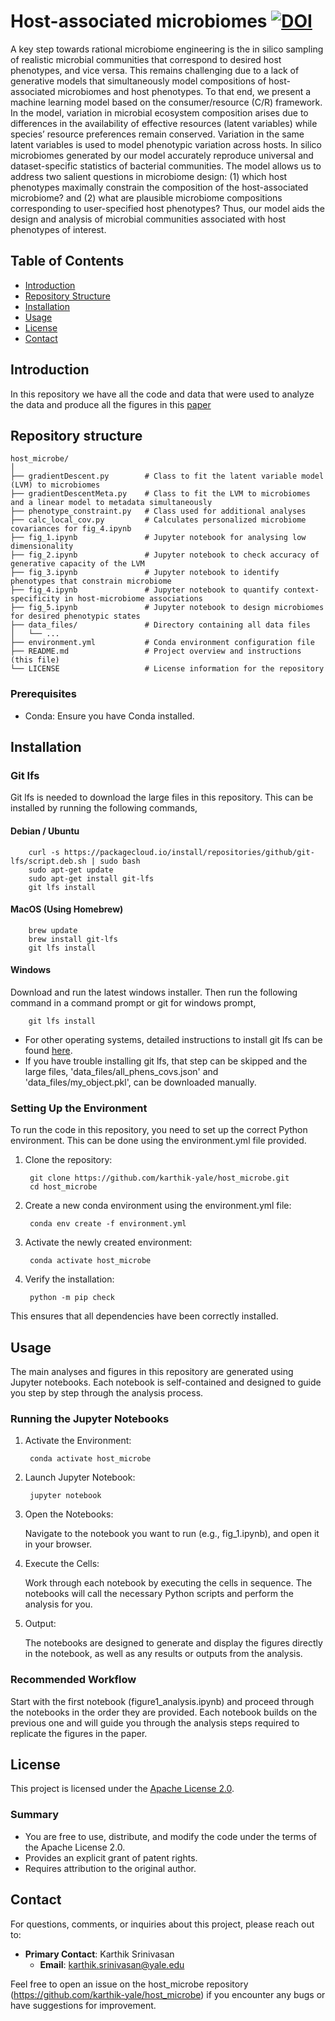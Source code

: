 # Host-associated microbiomes [![DOI](https://zenodo.org/badge/779341505.svg)](https://doi.org/10.5281/zenodo.13998699)

A key step towards rational microbiome engineering is the in silico sampling of realistic microbial communities that correspond to desired host phenotypes, and vice versa. This remains challenging due to a lack of generative models that simultaneously model compositions of host-associated microbiomes and host phenotypes. To that end, we present a machine learning model based on the consumer/resource (C/R) framework. In the model, variation in microbial ecosystem composition arises due to differences in the availability of effective resources (latent variables) while species’ resource preferences remain conserved. Variation in the same latent variables is used to model phenotypic variation across hosts. In silico microbiomes generated by our model accurately reproduce universal and dataset-specific statistics of bacterial communities. The model allows us to address two salient questions in microbiome design: (1) which host phenotypes maximally constrain the composition of the host-associated microbiome? and (2) what are plausible microbiome compositions corresponding to user-specified host phenotypes? Thus, our model aids the design and analysis of microbial communities associated with host phenotypes of interest.

## Table of Contents
- [Introduction](#introduction)
- [Repository Structure](#repository-structure)
- [Installation](#installation)
- [Usage](#usage)
- [License](#license)
- [Contact](#contact)

## Introduction

In this repository we have all the code and data that were used to analyze the data and produce all the figures in this [paper](https://doi.org/10.1101/2023.04.28.538625)

## Repository structure

```
host_microbe/
│
├── gradientDescent.py        # Class to fit the latent variable model (LVM) to microbiomes
├── gradientDescentMeta.py    # Class to fit the LVM to microbiomes and a linear model to metadata simultaneously
├── phenotype_constraint.py   # Class used for additional analyses
├── calc_local_cov.py         # Calculates personalized microbiome covariances for fig_4.ipynb
├── fig_1.ipynb               # Jupyter notebook for analysing low dimensionality
├── fig_2.ipynb               # Jupyter notebook to check accuracy of generative capacity of the LVM
├── fig_3.ipynb               # Jupyter notebook to identify phenotypes that constrain microbiome
├── fig_4.ipynb               # Jupyter notebook to quantify context-specificity in host-microbiome associations
├── fig_5.ipynb               # Jupyter notebook to design microbiomes for desired phenotypic states
├── data_files/               # Directory containing all data files
│   └── ...                   
├── environment.yml           # Conda environment configuration file
├── README.md                 # Project overview and instructions (this file)
└── LICENSE                   # License information for the repository
```

### Prerequisites

- Conda: Ensure you have Conda installed.

## Installation

### Git lfs

Git lfs is needed to download the large files in this repository. This can be installed by running the following commands,

#### Debian / Ubuntu

        curl -s https://packagecloud.io/install/repositories/github/git-lfs/script.deb.sh | sudo bash
        sudo apt-get update
        sudo apt-get install git-lfs
        git lfs install

#### MacOS (Using Homebrew)

        brew update
        brew install git-lfs
        git lfs install

#### Windows

Download and run the latest windows installer. Then run the following command in a command prompt or git for windows prompt,
        
        git lfs install

- For other operating systems, detailed instructions to install git lfs can be found [here](https://github.com/git-lfs/git-lfs/wiki/Installation).
- If you have trouble installing git lfs, that step can be skipped and the large files, 'data_files/all_phens_covs.json' and 'data_files/my_object.pkl', can be downloaded manually.


### Setting Up the Environment
To run the code in this repository, you need to set up the correct Python environment. This can be done using the environment.yml file provided.
1. Clone the repository:

        git clone https://github.com/karthik-yale/host_microbe.git
        cd host_microbe

2. Create a new conda environment using the environment.yml file:

        conda env create -f environment.yml

3. Activate the newly created environment:

        conda activate host_microbe

4. Verify the installation:

        python -m pip check

This ensures that all dependencies have been correctly installed.

## Usage

The main analyses and figures in this repository are generated using Jupyter notebooks. Each notebook is self-contained and designed to guide you step by step through the analysis process.

### Running the Jupyter Notebooks

1. Activate the Environment:

        conda activate host_microbe

2. Launch Jupyter Notebook:

        jupyter notebook

3. Open the Notebooks:

    Navigate to the notebook you want to run (e.g., fig_1.ipynb), and open it in your browser.

4. Execute the Cells:

    Work through each notebook by executing the cells in sequence. The notebooks will call the necessary Python scripts and perform the analysis for you.

5. Output:

    The notebooks are designed to generate and display the figures directly in the notebook, as well as any results or outputs from the analysis.

### Recommended Workflow

Start with the first notebook (figure1_analysis.ipynb) and proceed through the notebooks in the order they are provided.
Each notebook builds on the previous one and will guide you through the analysis steps required to replicate the figures in the paper.


## License

This project is licensed under the [Apache License 2.0](LICENSE). 

### Summary

- You are free to use, distribute, and modify the code under the terms of the Apache License 2.0.
- Provides an explicit grant of patent rights.
- Requires attribution to the original author.

## Contact

For questions, comments, or inquiries about this project, please reach out to:

- **Primary Contact**: Karthik Srinivasan
  - **Email**: karthik.srinivasan@yale.edu

Feel free to open an issue on the host_microbe repository (https://github.com/karthik-yale/host_microbe) if you encounter any bugs or have suggestions for improvement.
